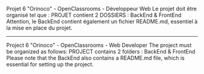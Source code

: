 Projet 6 "Orinoco" - OpenClassrooms - Développeur Web
Le projet doit être organisé tel que :
PROJET contient 2 DOSSIERS : BackEnd & FrontEnd
Attention, le BackEnd contient également un fichier README.md, essentiel à la mise en place du projet.

---

Project 6 "Orinoco" - OpenClassrooms - Web Developer
The project must be organized as follows:
PROJECT contains 2 folders : BackEnd & FrontEnd
Please note that the BackEnd also contains a README.md file, which is essential for setting up the project.
